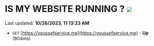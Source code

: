 # IS MY WEBSITE RUNNING ? [![](https://img.shields.io/static/v1?label=Sponsor&message=%E2%9D%A4&logo=GitHub&color=%23fe8e86)](https://github.com/sponsors/<username>)

Last updated: **10/26/2023, 11:13:23 AM**

- `GET` [https://youssefservice.me](https://youssefservice.me) - **Up** (804ms)
